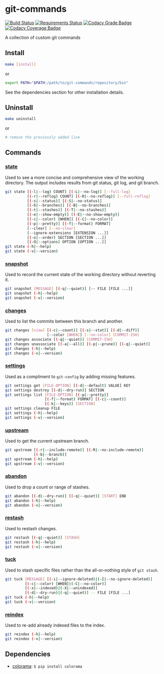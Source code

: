 # git-commands

[![Build Status](https://travis-ci.org/Brickstertwo/git-commands.svg?branch=master)](https://travis-ci.org/Brickstertwo/git-commands) [![Requirements Status](https://requires.io/github/Brickstertwo/git-commands/requirements.svg?branch=master)](https://requires.io/github/Brickstertwo/git-commands/requirements/?branch=master) [![Codacy Grade Badge](https://api.codacy.com/project/badge/Grade/5d1b9c705bcf4ff38f1da2d08261dd0d)](https://www.codacy.com/app/Brickstertwo/git-commands?utm_source=github.com&amp;utm_medium=referral&amp;utm_content=Brickstertwo/git-commands&amp;utm_campaign=Badge_Grade) [![Codacy Coverage Badge](https://api.codacy.com/project/badge/Coverage/5d1b9c705bcf4ff38f1da2d08261dd0d)](https://www.codacy.com/app/Brickstertwo/git-commands?utm_source=github.com&amp;utm_medium=referral&amp;utm_content=Brickstertwo/git-commands&amp;utm_campaign=Badge_Coverage)

A collection of custom git commands

## Install

```bash
make [install]
```
or
```bash
export PATH="$PATH:/path/to/git-commands/repository/bin"
```

See the dependencies section for other installation details.

## Uninstall

```bash
make uninstall
```
or
```bash
# remove the previously added line
```

## Commands
### [state][]

Used to see a more concise and comprehensive view of the working directory. The output includes results from git status, git log, and git branch.

```bash
git state [(-l|--log) COUNT] [(-L|--no-log)] [--full-log]
          [(-r|--reflog) COUNT] [(-R|--no-reflog)] [--full-reflog]
          [(-s|--status)] [(-S|--no-status)]
          [(-b|--branches)] [(-B|--no-branches)]
          [(-t|--stashes)] [(-T|--no-stashes)]
          [(-e|--show-empty)] [(-E|--no-show-empty)]
          [(-c|--color) [WHEN]] [(-C|--no-color)]
          [(-p|--pretty)] [(-f|--format) FORMAT]
          [--clear] [--no-clear]
          [--ignore-extensions [EXTENSION ...]]
          [(-o|--order) SECTION [SECTION ...]]
          [(-O|--options) OPTION [OPTION ...]]
git state (-h|--help)
git state (-v|--version)
```

### [snapshot][]

Used to record the current state of the working directory without reverting it.

```bash
git snapshot [MESSAGE] [(-q|--quiet)] [-- FILE [FILE ...]]
git snapshot (-h|--help)
git snapshot (-v|--version)
```

### [changes][]

Used to list the commits between this branch and another.

```bash
git changes [view] [(-c|--count)] [(-s|--stat)] [(-d|--diff)]
                   [--color [WHEN]] [--no-color] [COMMIT-ISH]
git changes associate [(-q|--quiet)] [COMMIT-ISH]
git changes unassociate [(-a|--all)] [(-p|--prune)] [(-q|--quiet)]
git changes (-h|--help)
git changes (-v|--version)
```

### [settings][]

Used as a compliment to `git-config` by adding missing features.

```bash
git settings get [FILE-OPTION] [(-d|--default) VALUE] KEY
git settings destroy [(-d|--dry-run)] SECTION
git settings list [FILE-OPTION] [(-p|--pretty)]
                  [(-f|--format) FORMAT] [(-c|--count)]
                  [(-k|--keys)] [SECTION]
git settings cleanup FILE
git settings (-h|--help)
git settings (-v|--version)
```

### [upstream][]

Used to get the current upstream branch.

```bash
git upstream [(-r|--include-remote)] [(-R|--no-include-remote)]
             [(-b|--branch)]
git upstream (-h|--help)
git upstream (-v|--version)
```

### [abandon][]

Used to drop a count or range of stashes.

```bash
git abandon [(-d|--dry-run)] [(-q|--quiet)] [START] END
git abandon (-h|--help)
git abandon (-v|--version)
```

### [restash][]

Used to restash changes.

```bash
git restash [(-q|--quiet)] [STASH]
git restash (-h|--help)
git restash (-v|--version)
```

### [tuck][]

Used to stash specific files rather than the all-or-nothing style of `git stash`.

```bash
git tuck [MESSAGE] [(-i|--ignore-deleted)|(-I|--no-ignore-deleted)]
         [(-c|--color) [WHEN]|(-C|--no-color)]
         [(-x|--indexed)|(-X|--unindexed)]
         [(-d|--dry-run)|(-q|--quiet)] -- FILE [FILE ...]
git tuck (-h|--help)
git tuck (-v|--version)
```

### [reindex][]

Used to re-add already indexed files to the index.

```bash
git reindex (-h|--help)
git reindex (-v|--version)
```

## Dependencies

- [colorama](https://pypi.python.org/pypi/colorama): `$ pip install colorama`

[state]: http://htmlpreview.github.io/?https://raw.githubusercontent.com/Brickstertwo/git-commands/master/man/man1/git-state.1.html
[snapshot]: http://htmlpreview.github.io/?https://raw.githubusercontent.com/Brickstertwo/git-commands/master/man/man1/git-snapshot.1.html
[changes]: http://htmlpreview.github.io/?https://raw.githubusercontent.com/Brickstertwo/git-commands/master/man/man1/git-changes.1.html
[settings]: http://htmlpreview.github.io/?https://raw.githubusercontent.com/Brickstertwo/git-commands/master/man/man1/git-settings.1.html
[upstream]: http://htmlpreview.github.io/?https://raw.githubusercontent.com/Brickstertwo/git-commands/master/man/man1/git-upstream.1.html
[abandon]: http://htmlpreview.github.io/?https://raw.githubusercontent.com/Brickstertwo/git-commands/master/man/man1/git-abandon.1.html
[restash]: http://htmlpreview.github.io/?https://raw.githubusercontent.com/Brickstertwo/git-commands/master/man/man1/git-restash.1.html
[tuck]: http://htmlpreview.github.io/?https://raw.githubusercontent.com/Brickstertwo/git-commands/master/man/man1/git-tuck.1.html
[reindex]: http://htmlpreview.github.io/?https://raw.githubusercontent.com/Brickstertwo/git-commands/master/man/man1/git-reindex.1.html
